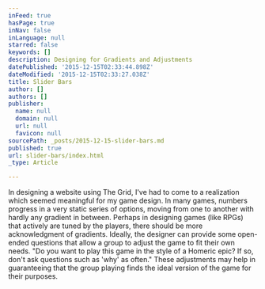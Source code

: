 ```yaml
---
inFeed: true
hasPage: true
inNav: false
inLanguage: null
starred: false
keywords: []
description: Designing for Gradients and Adjustments
datePublished: '2015-12-15T02:33:44.898Z'
dateModified: '2015-12-15T02:33:27.038Z'
title: Slider Bars
author: []
authors: []
publisher:
  name: null
  domain: null
  url: null
  favicon: null
sourcePath: _posts/2015-12-15-slider-bars.md
published: true
url: slider-bars/index.html
_type: Article

---
```

In designing a website using The Grid, I've had to come to a realization which seemed meaningful for my game design. In many games, numbers progress in a very static series of options, moving from one to another with hardly any gradient in between. Perhaps in designing games (like RPGs) that actively are tuned by the players, there should be more acknowledgment of gradients. Ideally, the designer can provide some open-ended questions that allow a group to adjust the game to fit their own needs. "Do you want to play this game in the style of a Homeric epic? If so, don't ask questions such as 'why' as often." These adjustments may help in guaranteeing that the group playing finds the ideal version of the game for their purposes.